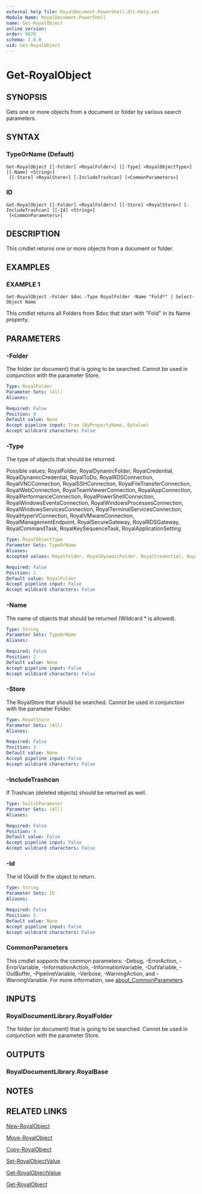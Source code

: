 ```yaml
---
external help file: RoyalDocument.PowerShell.dll-Help.xml
Module Name: RoyalDocument.PowerShell
name: Get-RoyalObject
online version:
order: 9870
schema: 2.0.0
uid: Get-RoyalObject
---
```


# Get-RoyalObject

## SYNOPSIS
Gets one or more objects from a document or folder by various search parameters.

## SYNTAX

### TypeOrName (Default)
```
Get-RoyalObject [[-Folder] <RoyalFolder>] [[-Type] <RoyalObjectType>] [[-Name] <String>]
 [[-Store] <RoyalStore>] [-IncludeTrashcan] [<CommonParameters>]
```

### ID
```
Get-RoyalObject [[-Folder] <RoyalFolder>] [[-Store] <RoyalStore>] [-IncludeTrashcan] [[-Id] <String>]
 [<CommonParameters>]
```

## DESCRIPTION
This cmdlet returns one or more objects from a document or folder.

## EXAMPLES

### EXAMPLE 1
```
Get-RoyalObject -Folder $doc -Type RoyalFolder -Name "Fold*" | Select-Object Name
```

This cmdlet returns all Folders from $doc that start with "Fold" in its Name property.

## PARAMETERS

### -Folder
The folder (or document) that is going to be searched.
Cannot be used in conjunction with the parameter Store.

```yaml
Type: RoyalFolder
Parameter Sets: (All)
Aliases:

Required: False
Position: 0
Default value: None
Accept pipeline input: True (ByPropertyName, ByValue)
Accept wildcard characters: False
```

### -Type
The type of objects that should be returned.

Possible values: RoyalFolder, RoyalDynamicFolder, RoyalCredential, RoyalDynamicCredential, RoyalToDo, RoyalRDSConnection, RoyalVNCConnection, RoyalSSHConnection, RoyalFileTransferConnection, RoyalWebConnection, RoyalTeamViewerConnection, RoyalAppConnection, RoyalPerformanceConnection, RoyalPowerShellConnection, RoyalWindowsEventsConnection, RoyalWindowsProcessesConnection, RoyalWindowsServicesConnection, RoyalTerminalServicesConnection, RoyalHyperVConnection, RoyalVMwareConnection, RoyalManagementEndpoint, RoyalSecureGateway, RoyalRDSGateway, RoyalCommandTask, RoyalKeySequenceTask, RoyalApplicationSetting

```yaml
Type: RoyalObjectType
Parameter Sets: TypeOrName
Aliases:
Accepted values: RoyalFolder, RoyalDynamicFolder, RoyalCredential, RoyalDynamicCredential, RoyalToDo, RoyalRDSConnection, RoyalVNCConnection, RoyalSSHConnection, RoyalFileTransferConnection, RoyalWebConnection, RoyalTeamViewerConnection, RoyalAppConnection, RoyalPerformanceConnection, RoyalPowerShellConnection, RoyalWindowsEventsConnection, RoyalWindowsProcessesConnection, RoyalWindowsServicesConnection, RoyalTerminalServicesConnection, RoyalHyperVConnection, RoyalVMwareConnection, RoyalManagementEndpoint, RoyalSecureGateway, RoyalRDSGateway, RoyalCommandTask, RoyalKeySequenceTask, RoyalApplicationSetting

Required: False
Position: 1
Default value: RoyalFolder
Accept pipeline input: False
Accept wildcard characters: False
```

### -Name
The name of objects that should be returned (Wildcard * is allowed).

```yaml
Type: String
Parameter Sets: TypeOrName
Aliases:

Required: False
Position: 2
Default value: None
Accept pipeline input: False
Accept wildcard characters: False
```

### -Store
The RoyalStore that should be searched.
Cannot be used in conjunction with the parameter Folder.

```yaml
Type: RoyalStore
Parameter Sets: (All)
Aliases:

Required: False
Position: 3
Default value: None
Accept pipeline input: False
Accept wildcard characters: False
```

### -IncludeTrashcan
If Trashcan (deleted objects) should be returned as well.

```yaml
Type: SwitchParameter
Parameter Sets: (All)
Aliases:

Required: False
Position: 4
Default value: False
Accept pipeline input: False
Accept wildcard characters: False
```

### -Id
The id (Guid) fo the object to return.

```yaml
Type: String
Parameter Sets: ID
Aliases:

Required: False
Position: 5
Default value: None
Accept pipeline input: False
Accept wildcard characters: False
```

### CommonParameters
This cmdlet supports the common parameters: -Debug, -ErrorAction, -ErrorVariable, -InformationAction, -InformationVariable, -OutVariable, -OutBuffer, -PipelineVariable, -Verbose, -WarningAction, and -WarningVariable. For more information, see [about_CommonParameters](http://go.microsoft.com/fwlink/?LinkID=113216).

## INPUTS

### RoyalDocumentLibrary.RoyalFolder
The folder (or document) that is going to be searched.
Cannot be used in conjunction with the parameter Store.

## OUTPUTS

### RoyalDocumentLibrary.RoyalBase
## NOTES

## RELATED LINKS

[New-RoyalObject]()

[Move-RoyalObject]()

[Copy-RoyalObject]()

[Set-RoyalObjectValue]()

[Get-RoyalObjectValue]()

[Get-RoyalObject]()

